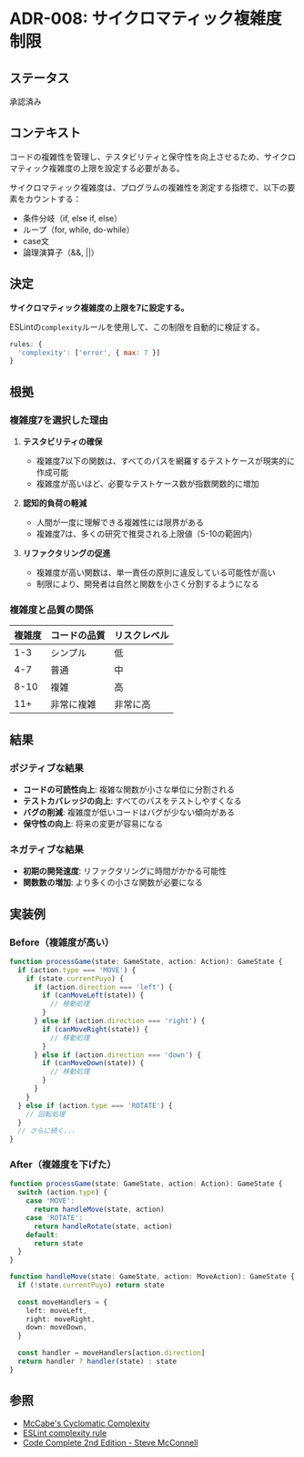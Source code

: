 # ADR-008: サイクロマティック複雑度制限

## ステータス

承認済み

## コンテキスト

コードの複雑性を管理し、テスタビリティと保守性を向上させるため、サイクロマティック複雑度の上限を設定する必要がある。

サイクロマティック複雑度は、プログラムの複雑性を測定する指標で、以下の要素をカウントする：
- 条件分岐（if, else if, else）
- ループ（for, while, do-while）
- case文
- 論理演算子（&&, ||）

## 決定

**サイクロマティック複雑度の上限を7に設定する。**

ESLintの`complexity`ルールを使用して、この制限を自動的に検証する。

```javascript
rules: {
  'complexity': ['error', { max: 7 }]
}
```

## 根拠

### 複雑度7を選択した理由

1. **テスタビリティの確保**
   - 複雑度7以下の関数は、すべてのパスを網羅するテストケースが現実的に作成可能
   - 複雑度が高いほど、必要なテストケース数が指数関数的に増加

2. **認知的負荷の軽減**
   - 人間が一度に理解できる複雑性には限界がある
   - 複雑度7は、多くの研究で推奨される上限値（5-10の範囲内）

3. **リファクタリングの促進**
   - 複雑度が高い関数は、単一責任の原則に違反している可能性が高い
   - 制限により、開発者は自然と関数を小さく分割するようになる

### 複雑度と品質の関係

| 複雑度 | コードの品質 | リスクレベル |
|--------|-------------|-------------|
| 1-3    | シンプル     | 低          |
| 4-7    | 普通        | 中          |
| 8-10   | 複雑        | 高          |
| 11+    | 非常に複雑   | 非常に高     |

## 結果

### ポジティブな結果

- **コードの可読性向上**: 複雑な関数が小さな単位に分割される
- **テストカバレッジの向上**: すべてのパスをテストしやすくなる
- **バグの削減**: 複雑度が低いコードはバグが少ない傾向がある
- **保守性の向上**: 将来の変更が容易になる

### ネガティブな結果

- **初期の開発速度**: リファクタリングに時間がかかる可能性
- **関数数の増加**: より多くの小さな関数が必要になる

## 実装例

### Before（複雑度が高い）

```typescript
function processGame(state: GameState, action: Action): GameState {
  if (action.type === 'MOVE') {
    if (state.currentPuyo) {
      if (action.direction === 'left') {
        if (canMoveLeft(state)) {
          // 移動処理
        }
      } else if (action.direction === 'right') {
        if (canMoveRight(state)) {
          // 移動処理
        }
      } else if (action.direction === 'down') {
        if (canMoveDown(state)) {
          // 移動処理
        }
      }
    }
  } else if (action.type === 'ROTATE') {
    // 回転処理
  }
  // さらに続く...
}
```

### After（複雑度を下げた）

```typescript
function processGame(state: GameState, action: Action): GameState {
  switch (action.type) {
    case 'MOVE':
      return handleMove(state, action)
    case 'ROTATE':
      return handleRotate(state, action)
    default:
      return state
  }
}

function handleMove(state: GameState, action: MoveAction): GameState {
  if (!state.currentPuyo) return state
  
  const moveHandlers = {
    left: moveLeft,
    right: moveRight,
    down: moveDown,
  }
  
  const handler = moveHandlers[action.direction]
  return handler ? handler(state) : state
}
```

## 参照

- [McCabe's Cyclomatic Complexity](https://en.wikipedia.org/wiki/Cyclomatic_complexity)
- [ESLint complexity rule](https://eslint.org/docs/latest/rules/complexity)
- [Code Complete 2nd Edition - Steve McConnell](https://www.oreilly.com/library/view/code-complete-2nd/0735619670/)